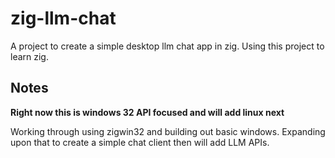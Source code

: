 # zig-llm-chat
A project to create a simple desktop llm chat app in zig. Using this project to learn zig.

## Notes
**Right now this is windows 32 API focused and will add linux next**

Working through using zigwin32 and building out basic windows. Expanding upon that to create a simple chat client then will add LLM APIs.